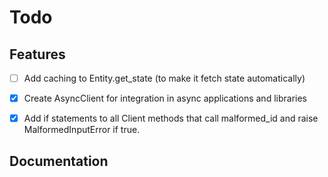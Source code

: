 # Todo

## Features
- [ ] Add caching to Entity.get_state (to make it fetch state automatically)

- [X] Create AsyncClient for integration in async applications and libraries

- [X] Add if statements to all Client methods that call malformed_id and raise MalformedInputError if true.

## Documentation